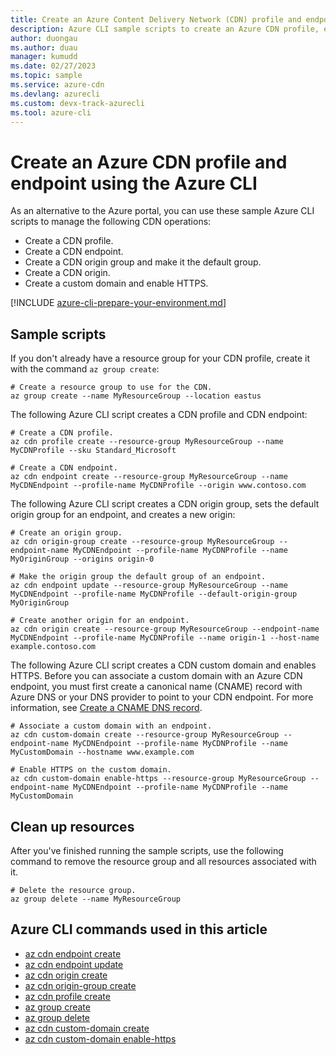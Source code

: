 ```yaml
---
title: Create an Azure Content Delivery Network (CDN) profile and endpoint using the Azure CLI
description: Azure CLI sample scripts to create an Azure CDN profile, endpoint, origin group, origin, and custom domain.
author: duongau
ms.author: duau
manager: kumudd
ms.date: 02/27/2023
ms.topic: sample
ms.service: azure-cdn
ms.devlang: azurecli
ms.custom: devx-track-azurecli
ms.tool: azure-cli
---
```


# Create an Azure CDN profile and endpoint using the Azure CLI

As an alternative to the Azure portal, you can use these sample Azure CLI scripts to manage the following CDN operations:

- Create a CDN profile.
- Create a CDN endpoint.
- Create a CDN origin group and make it the default group.
- Create a CDN origin.
- Create a custom domain and enable HTTPS.

[!INCLUDE [azure-cli-prepare-your-environment.md](~/reusable-content/azure-cli/azure-cli-prepare-your-environment.md)]

## Sample scripts

If you don't already have a resource group for your CDN profile, create it with the command `az group create`:

```azurecli
# Create a resource group to use for the CDN.
az group create --name MyResourceGroup --location eastus

```

The following Azure CLI script creates a CDN profile and CDN endpoint:

```azurecli
# Create a CDN profile.
az cdn profile create --resource-group MyResourceGroup --name MyCDNProfile --sku Standard_Microsoft

# Create a CDN endpoint.
az cdn endpoint create --resource-group MyResourceGroup --name MyCDNEndpoint --profile-name MyCDNProfile --origin www.contoso.com

```

The following Azure CLI script creates a CDN origin group, sets the default origin group for an endpoint, and creates a new origin:

```azurecli
# Create an origin group.
az cdn origin-group create --resource-group MyResourceGroup --endpoint-name MyCDNEndpoint --profile-name MyCDNProfile --name MyOriginGroup --origins origin-0

# Make the origin group the default group of an endpoint.
az cdn endpoint update --resource-group MyResourceGroup --name MyCDNEndpoint --profile-name MyCDNProfile --default-origin-group MyOriginGroup
                           
# Create another origin for an endpoint.
az cdn origin create --resource-group MyResourceGroup --endpoint-name MyCDNEndpoint --profile-name MyCDNProfile --name origin-1 --host-name example.contoso.com

```

The following Azure CLI script creates a CDN custom domain and enables HTTPS. Before you can associate a custom domain with an Azure CDN endpoint, you must first create a canonical name (CNAME) record with Azure DNS or your DNS provider to point to your CDN endpoint. For more information, see [Create a CNAME DNS record](../../../cdn/cdn-map-content-to-custom-domain.md#create-a-cname-dns-record).

```azurecli
# Associate a custom domain with an endpoint.
az cdn custom-domain create --resource-group MyResourceGroup --endpoint-name MyCDNEndpoint --profile-name MyCDNProfile --name MyCustomDomain --hostname www.example.com

# Enable HTTPS on the custom domain.
az cdn custom-domain enable-https --resource-group MyResourceGroup --endpoint-name MyCDNEndpoint --profile-name MyCDNProfile --name MyCustomDomain

```

## Clean up resources

After you've finished running the sample scripts, use the following command to remove the resource group and all resources associated with it.

```azurecli
# Delete the resource group.
az group delete --name MyResourceGroup

```

## Azure CLI commands used in this article

- [az cdn endpoint create](/cli/azure/cdn/endpoint#az-cdn-endpoint-create)
- [az cdn endpoint update](/cli/azure/cdn/endpoint#az-cdn-endpoint-update)
- [az cdn origin create](/cli/azure/cdn/origin#az-cdn-origin-create)
- [az cdn origin-group create](/cli/azure/cdn/origin-group#az-cdn-origin-group-create)
- [az cdn profile create](/cli/azure/cdn/profile#az-cdn-profile-create)
- [az group create](/cli/azure/group#az-group-create)
- [az group delete](/cli/azure/group#az-group-delete)
- [az cdn custom-domain create](/cli/azure/cdn/custom-domain#az-cdn-custom-domain-create)
- [az cdn custom-domain enable-https](/cli/azure/cdn/custom-domain#az-cdn-custom-domain-enable-https)
